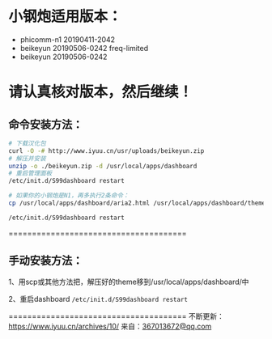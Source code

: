 # 小钢炮适用版本：

- phicomm-n1 20190411-2042
- beikeyun 20190506-0242 freq-limited
- beikeyun 20190506-0242

请认真核对版本，然后继续！
======================================
## 命令安装方法：

```bash
# 下载汉化包
curl -O -# http://www.iyuu.cn/usr/uploads/beikeyun.zip
# 解压并安装
unzip -o ./beikeyun.zip -d /usr/local/apps/dashboard
# 重启管理面板
/etc/init.d/S99dashboard restart

# 如果你的小钢炮是N1，再多执行2条命令：
cp /usr/local/apps/dashboard/aria2.html /usr/local/apps/dashboard/theme/darkmatter/templates/appcfg/aria2.html

/etc/init.d/S99dashboard restart
```
======================================
## 手动安装方法：
1、用scp或其他方法把，解压好的theme移到/usr/local/apps/dashboard/中

2、重启dashboard
`/etc/init.d/S99dashboard restart`

======================================
不断更新：https://www.iyuu.cn/archives/10/
来自：367013672@qq.com